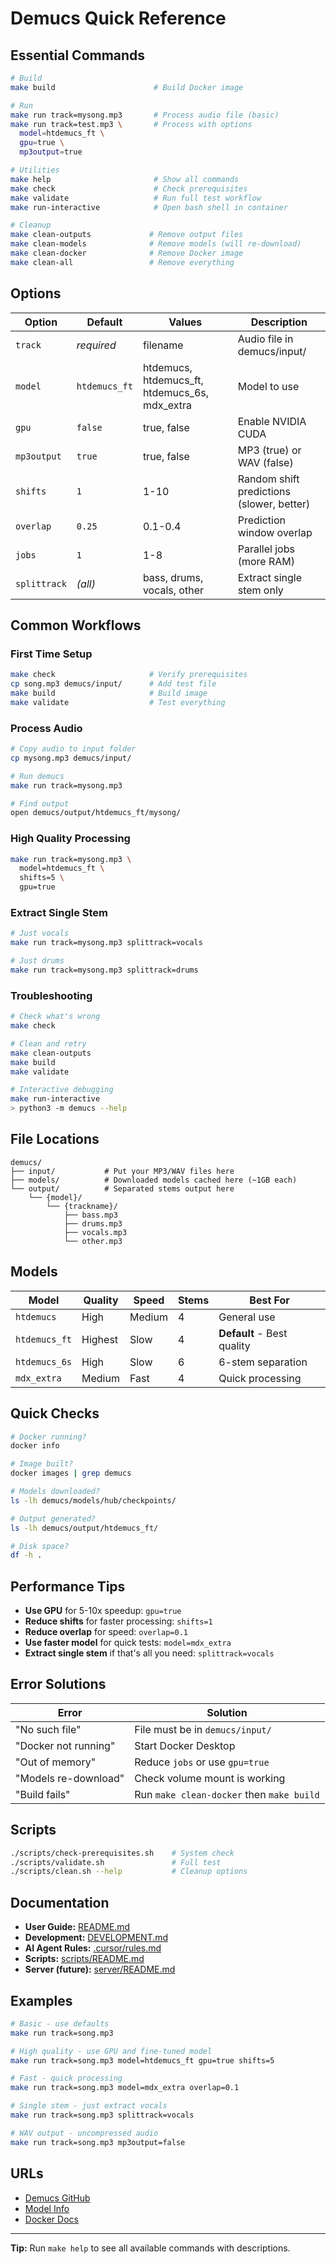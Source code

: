 # Demucs Quick Reference

## Essential Commands

```bash
# Build
make build                      # Build Docker image

# Run
make run track=mysong.mp3       # Process audio file (basic)
make run track=test.mp3 \       # Process with options
  model=htdemucs_ft \
  gpu=true \
  mp3output=true

# Utilities
make help                       # Show all commands
make check                      # Check prerequisites
make validate                   # Run full test workflow
make run-interactive            # Open bash shell in container

# Cleanup
make clean-outputs             # Remove output files
make clean-models              # Remove models (will re-download)
make clean-docker              # Remove Docker image
make clean-all                 # Remove everything
```

## Options

| Option | Default | Values | Description |
|--------|---------|--------|-------------|
| `track` | *required* | filename | Audio file in demucs/input/ |
| `model` | `htdemucs_ft` | htdemucs, htdemucs_ft, htdemucs_6s, mdx_extra | Model to use |
| `gpu` | `false` | true, false | Enable NVIDIA CUDA |
| `mp3output` | `true` | true, false | MP3 (true) or WAV (false) |
| `shifts` | `1` | 1-10 | Random shift predictions (slower, better) |
| `overlap` | `0.25` | 0.1-0.4 | Prediction window overlap |
| `jobs` | `1` | 1-8 | Parallel jobs (more RAM) |
| `splittrack` | *(all)* | bass, drums, vocals, other | Extract single stem only |

## Common Workflows

### First Time Setup
```bash
make check                     # Verify prerequisites
cp song.mp3 demucs/input/      # Add test file
make build                     # Build image
make validate                  # Test everything
```

### Process Audio
```bash
# Copy audio to input folder
cp mysong.mp3 demucs/input/

# Run demucs
make run track=mysong.mp3

# Find output
open demucs/output/htdemucs_ft/mysong/
```

### High Quality Processing
```bash
make run track=mysong.mp3 \
  model=htdemucs_ft \
  shifts=5 \
  gpu=true
```

### Extract Single Stem
```bash
# Just vocals
make run track=mysong.mp3 splittrack=vocals

# Just drums
make run track=mysong.mp3 splittrack=drums
```

### Troubleshooting
```bash
# Check what's wrong
make check

# Clean and retry
make clean-outputs
make build
make validate

# Interactive debugging
make run-interactive
> python3 -m demucs --help
```

## File Locations

```
demucs/
├── input/           # Put your MP3/WAV files here
├── models/          # Downloaded models cached here (~1GB each)
└── output/          # Separated stems output here
    └── {model}/
        └── {trackname}/
            ├── bass.mp3
            ├── drums.mp3
            ├── vocals.mp3
            └── other.mp3
```

## Models

| Model | Quality | Speed | Stems | Best For |
|-------|---------|-------|-------|----------|
| `htdemucs` | High | Medium | 4 | General use |
| `htdemucs_ft` | Highest | Slow | 4 | **Default** - Best quality |
| `htdemucs_6s` | High | Slow | 6 | 6-stem separation |
| `mdx_extra` | Medium | Fast | 4 | Quick processing |

## Quick Checks

```bash
# Docker running?
docker info

# Image built?
docker images | grep demucs

# Models downloaded?
ls -lh demucs/models/hub/checkpoints/

# Output generated?
ls -lh demucs/output/htdemucs_ft/

# Disk space?
df -h .
```

## Performance Tips

- **Use GPU** for 5-10x speedup: `gpu=true`
- **Reduce shifts** for faster processing: `shifts=1`
- **Reduce overlap** for speed: `overlap=0.1`
- **Use faster model** for quick tests: `model=mdx_extra`
- **Extract single stem** if that's all you need: `splittrack=vocals`

## Error Solutions

| Error | Solution |
|-------|----------|
| "No such file" | File must be in `demucs/input/` |
| "Docker not running" | Start Docker Desktop |
| "Out of memory" | Reduce `jobs` or use `gpu=true` |
| "Models re-download" | Check volume mount is working |
| "Build fails" | Run `make clean-docker` then `make build` |

## Scripts

```bash
./scripts/check-prerequisites.sh    # System check
./scripts/validate.sh               # Full test
./scripts/clean.sh --help           # Cleanup options
```

## Documentation

- **User Guide:** [README.md](README.md)
- **Development:** [DEVELOPMENT.md](DEVELOPMENT.md)
- **AI Agent Rules:** [.cursor/rules.md](.cursor/rules.md)
- **Scripts:** [scripts/README.md](scripts/README.md)
- **Server (future):** [server/README.md](server/README.md)

## Examples

```bash
# Basic - use defaults
make run track=song.mp3

# High quality - use GPU and fine-tuned model
make run track=song.mp3 model=htdemucs_ft gpu=true shifts=5

# Fast - quick processing
make run track=song.mp3 model=mdx_extra overlap=0.1

# Single stem - just extract vocals
make run track=song.mp3 splittrack=vocals

# WAV output - uncompressed audio
make run track=song.mp3 mp3output=false
```

## URLs

- [Demucs GitHub](https://github.com/adefossez/demucs)
- [Model Info](https://github.com/facebookresearch/demucs#separating-tracks)
- [Docker Docs](https://docs.docker.com/)

---

**Tip:** Run `make help` to see all available commands with descriptions.

